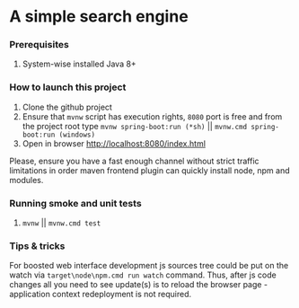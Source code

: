 # A simple search engine

### Prerequisites
1. System-wise installed Java 8+
 
### How to launch this project

1. Clone the github project
2. Ensure that `mvnw` script has execution rights, `8080` port is free and from the project root type `mvnw spring-boot:run (*sh)` || `mvnw.cmd spring-boot:run (windows)`
3. Open in browser [http://localhost:8080/index.html](http://localhost:8080/index.html) 

Please, ensure you have a fast enough channel without strict traffic limitations in order maven frontend plugin can quickly install node, npm and modules.

### Running smoke and unit tests

1. `mvnw` || `mvnw.cmd test`

### Tips & tricks

For boosted web interface development js sources tree could be put on the watch via `target\node\npm.cmd run watch` command. Thus, after js code changes all you need to see update(s) is to reload the browser page - application context redeployment is not required. 
